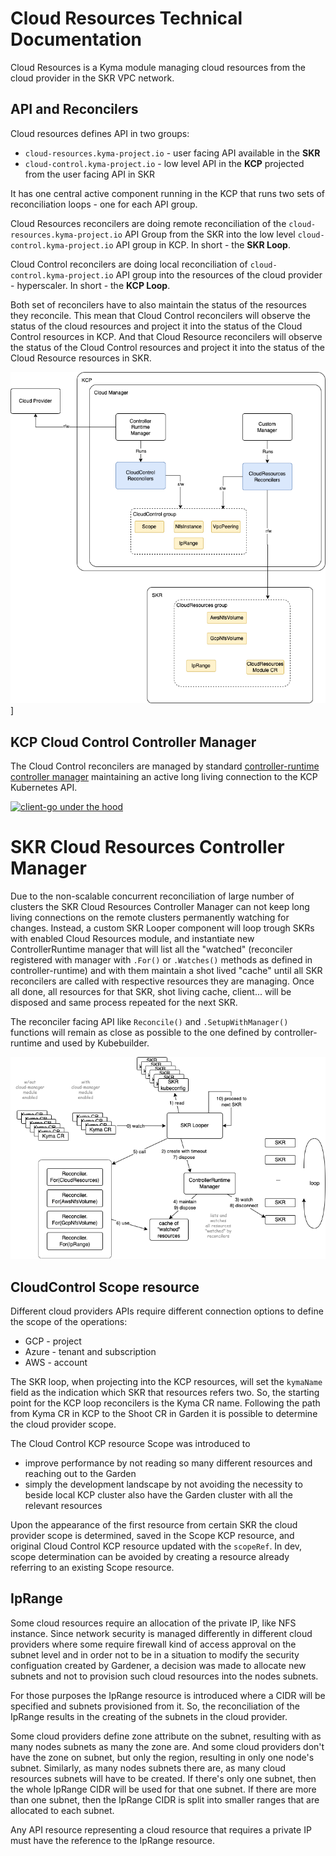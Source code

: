 # Cloud Resources Technical Documentation

Cloud Resources is a Kyma module managing cloud resources from the cloud provider in the SKR VPC network. 

## API and Reconcilers

Cloud resources defines API in two groups:
* `cloud-resources.kyma-project.io` - user facing API available in the **SKR**
* `cloud-control.kyma-project.io` - low level API in the **KCP** projected from the user facing API in SKR

It has one central active component running in the KCP that runs two sets of reconciliation loops - one for each API group.

Cloud Resources reconcilers are doing remote reconciliation of the `cloud-resources.kyma-project.io` API Group 
from the SKR into the low level `cloud-control.kyma-project.io` API group in KCP. In short - the **SKR Loop**.

Cloud Control reconcilers are doing local reconciliation of `cloud-control.kyma-project.io` API group into the 
resources of the cloud provider - hyperscaler. In short - the **KCP Loop**.

Both set of reconcilers have to also maintain the status of the resources they reconcile. This mean that Cloud Control 
reconcilers will observe the status of the cloud resources and project it into the status of the Cloud Control 
resources in KCP. And that Cloud Resource reconcilers will observe the status of the Cloud Control resources and 
project it into the status of the Cloud Resource resources in SKR.


![API and Reconcilers](./assets/api-and-reconcilers.drawio.png "API and Reconcilers")]

## KCP Cloud Control Controller Manager

The Cloud Control reconcilers are managed by standard 
[controller-runtime controller manager](https://github.com/kubernetes/sample-controller/blob/master/docs/controller-client-go.md) 
maintaining an active long living connection to the KCP Kubernetes API.

[![client-go under the hood](https://raw.githubusercontent.com/kubernetes/sample-controller/master/docs/images/client-go-controller-interaction.jpeg)](https://github.com/kubernetes/sample-controller/blob/master/docs/controller-client-go.md)

# SKR Cloud Resources Controller Manager

Due to the non-scalable concurrent reconciliation of large number of clusters the SKR Cloud Resources Controller Manager 
can not keep long living connections on the remote clusters permanently watching for changes. Instead, a custom
SKR Looper component will loop trough SKRs with enabled Cloud Resources module, and instantiate new 
ControllerRuntime manager that will list all the "watched" (reconciler registered with manager with `.For()` or `.Watches()` 
methods as defined in controller-runtime) and with them maintain a shot lived "cache" until all SKR reconcilers are 
called with respective resources they are managing. Once all done, all resources for that SKR, shot living cache, client... 
will be disposed and same process repeated for the next SKR. 

The reconciler facing API like `Reconcile()` and `.SetupWithManager()` functions will remain as close as possible to 
the one defined by controller-runtime and used by Kubebuilder. 

![SKR Controller Manager](./assets/skr-controller-manager.drawio.png)


## CloudControl Scope resource

Different cloud providers APIs require different connection options to define the scope of the operations:
* GCP - project
* Azure - tenant and subscription
* AWS - account

The SKR loop, when projecting into the KCP resources, will set the `kymaName` field as the indication which SKR that 
resources refers two. So, the starting point for the KCP loop reconcilers is the Kyma CR name. Following the path from 
Kyma CR in KCP to the Shoot CR in Garden it is possible to determine the cloud provider scope. 

The Cloud Control KCP resource Scope was introduced to 
* improve performance by not reading so many different resources and reaching out to the Garden
* simply the development landscape by not avoiding the necessity to beside local KCP cluster also have the Garden cluster 
  with all the relevant resources

Upon the appearance of the first resource from certain SKR the cloud provider scope is determined, saved in the 
Scope KCP resource, and original Cloud Control KCP resource updated with the `scopeRef`. In dev, scope determination 
can be avoided by creating a resource already referring to an existing Scope resource. 

## IpRange

Some cloud resources require an allocation of the private IP, like NFS instance. Since network security is managed 
differently in different cloud providers where some require firewall kind of access approval on the subnet level and 
in order not to be in a situation to modify the security configuation created by Gardener, a decision was made to 
allocate new subnets and not to provision such cloud resources into the nodes subnets. 

For those purposes the IpRange resource is introduced where a CIDR will be specified and subnets provisioned from it. 
So, the reconciliation of the IpRange results in the creating of the subnets in the cloud provider.

Some cloud providers define zone attribute on the subnet, resulting with as many nodes subnets as many the zone are. 
And some cloud providers don't have the zone on subnet, but only the region, resulting in only one node's subnet. 
Similarly, as many nodes subnets there are, as many cloud resources subnets will have to be created. If there's only 
one subnet, then the whole IpRange CIDR will be used for that one subnet. If there are more than one subnet, then 
the IpRange CIDR is split into smaller ranges that are allocated to each subnet. 

Any API resource representing a cloud resource that requires a private IP must have the reference to the IpRange resource. 

